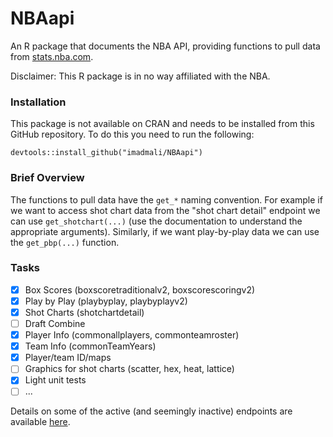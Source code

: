 # NBAapi

An R package that documents the NBA API, providing functions to pull data from [stats.nba.com](http://stats.nba.com).

Disclaimer: This R package is in no way affiliated with the NBA.

### Installation

This package is not available on CRAN and needs to be installed from this GitHub repository. To do this you need to run the following:
```
devtools::install_github("imadmali/NBAapi")
```

### Brief Overview

The functions to pull data have the `get_*` naming convention. For example if we want to access shot chart data from the "shot chart detail" endpoint we can use `get_shotchart(...)` (use the documentation to understand the appropriate arguments). Similarly, if we want play-by-play data we can use the `get_pbp(...)` function.

### Tasks

- [x] Box Scores (boxscoretraditionalv2, boxscorescoringv2)
- [x] Play by Play (playbyplay, playbyplayv2)
- [x] Shot Charts (shotchartdetail)
- [ ] Draft Combine
- [x] Player Info (commonallplayers, commonteamroster)
- [x] Team Info (commonTeamYears)
- [x] Player/team ID/maps
- [ ] Graphics for shot charts (scatter, hex, heat, lattice)
- [x] Light unit tests
- [ ] ...

Details on some of the active (and seemingly inactive) endpoints are available [here](https://github.com/seemethere/nba_py/wiki/stats.nba.com-Endpoint-Documentation).
